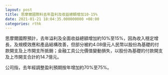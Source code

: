```yaml
---
layout: post
title: 思摩爾國際料去年盈利及收益總額增加10-15%
date: 2021-01-21 18:04:35.000000000 +08:00
categories: rthk
---
```


思摩爾國際預計，去年溢利及全面收益總額增加約10%至15%，因為收入穩定增長，及規模效應和產品結構改善，但部分被約4.08億元人民幣以股份為基礎的付款開支及上市開支所抵銷；金融工具公允價值變動損失，以股份為基礎的付款開支及上市開支合計約14.7億元。

公司指，去年經調整盈利預期按年增加約70%至75%。
